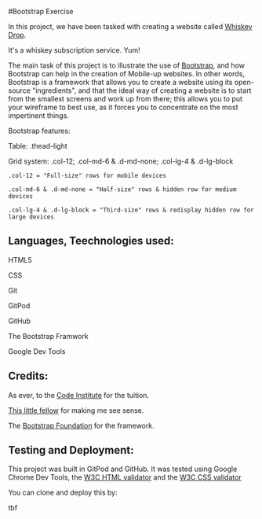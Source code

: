 #Bootstrap Exercise

In this project, we have been tasked with creating a website called [Whiskey Drop](https://justin-sawyer.github.io/bootstrap/).

It's a whiskey subscription service. Yum!

The main task of this project is to illustrate the use of [Bootstrap](https://getbootstrap.com/), 
and how Bootstrap can help in the creation of Mobile-up websites.
In other words, Bootstrap is a framework that allows you to create a website using its open-source "ingredients",
and that the ideal way of creating a website is to start from the smallest screens and work up from there;
this allows you to put your wireframe to best use, as it forces you to concentrate on the most impertinent things.

Bootstrap features:

Table: .thead-light

Grid system: .col-12; .col-md-6 & .d-md-none; .col-lg-4 & .d-lg-block

    .col-12 = "Full-size" rows for mobile devices

    .col-md-6 & .d-md-none = "Half-size" rows & hidden row for medium devices

    .col-lg-4 & .d-lg-block = "Third-size" rows & redisplay hidden row for large devices

## Languages, Teechnologies used:
HTML5

CSS

Git

GitPod

GitHub

The Bootstrap Framwork

Google Dev Tools

## Credits:
As ever, to the [Code Institute](https://codeinstitute.net) for the tuition.

[This little fellow](https://www.sciencephoto.com/media/1008843/view/colorectal-cancer-cell-sem) for making me see sense.

The [Bootstrap Foundation](https://getbootstrap.com/) for the framework.

## Testing and Deployment:
This project was built in GitPod and GitHub. It was tested using Google Chrome Dev Tools, 
the [W3C HTML validator](https://validator.w3.org/) and the [W3C CSS validator](https://jigsaw.w3.org/css-validator/)

You can clone and deploy this by:

tbf